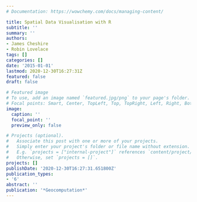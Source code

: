 ```yaml
---
# Documentation: https://wowchemy.com/docs/managing-content/

title: Spatial Data Visualisation with R
subtitle: ''
summary: ''
authors:
- James Cheshire
- Robin Lovelace
tags: []
categories: []
date: '2015-01-01'
lastmod: 2020-12-30T16:27:31Z
featured: false
draft: false

# Featured image
# To use, add an image named `featured.jpg/png` to your page's folder.
# Focal points: Smart, Center, TopLeft, Top, TopRight, Left, Right, BottomLeft, Bottom, BottomRight.
image:
  caption: ''
  focal_point: ''
  preview_only: false

# Projects (optional).
#   Associate this post with one or more of your projects.
#   Simply enter your project's folder or file name without extension.
#   E.g. `projects = ["internal-project"]` references `content/project/deep-learning/index.md`.
#   Otherwise, set `projects = []`.
projects: []
publishDate: '2020-12-30T16:27:31.651800Z'
publication_types:
- '6'
abstract: ''
publication: '*Geocomputation*'
---
```

